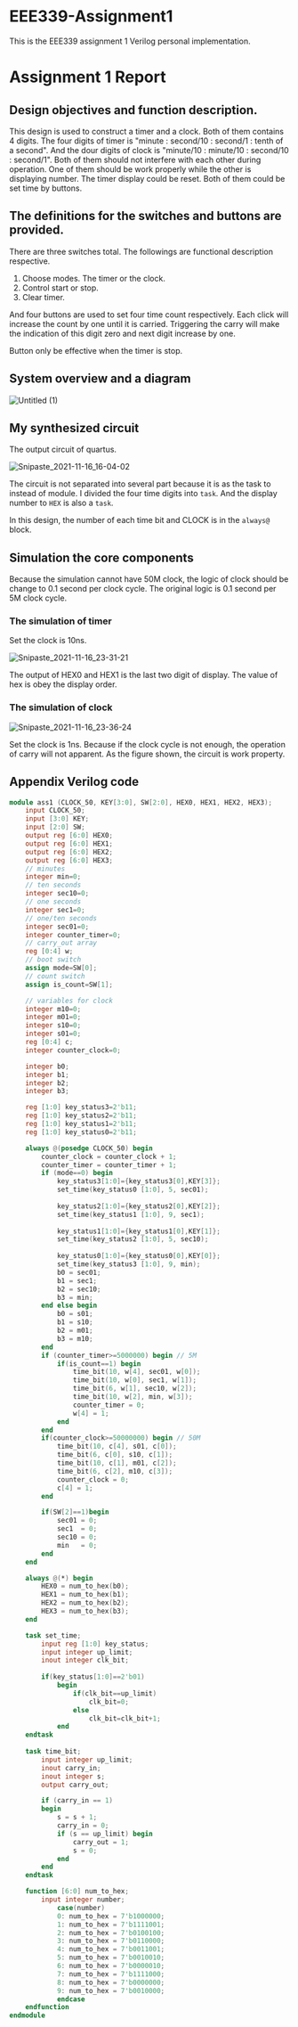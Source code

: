 # EEE339-Assignment1
This is the EEE339 assignment 1 Verilog personal implementation.

# Assignment 1 Report

## Design objectives and function description. 

This design is used to construct a timer and a clock. Both of them contains 4 digits. The four digits of timer is "minute : second/10 : second/1 : tenth of a second". And the dour digits of clock is "minute/10 : minute/10 : second/10 : second/1". Both of them should not interfere with each other during operation. One of them should be work properly while the other is displaying number. The timer display could be reset. Both of them could be set time by buttons. 

## The definitions for the switches and buttons are provided.

There are three switches total. The followings are functional description respective.

1. Choose modes. The timer or the clock.
2. Control start or stop.
3. Clear timer. 

And four buttons are used to set four time count respectively. Each click will increase the count by one until it is carried. Triggering the carry will make the indication of this digit zero and next digit increase by one. 

Button only be effective when the timer is stop.  



## System overview and a diagram 

![Untitled (1)](image/overview.png)

## My synthesized circuit 

The output circuit of quartus.

![Snipaste_2021-11-16_16-04-02](image/Snipaste_2021-11-16_16-04-02.png)

The circuit is not separated into several part because it is as the task to instead of module. I divided the four time digits into `task`.  And the display number to `HEX` is also a `task`. 

In this design, the number of each time bit and CLOCK is in the `always@` block.



## Simulation the core components 

Because the simulation cannot have 50M clock, the logic of clock should be change to 0.1 second per clock cycle. The original logic is 0.1 second per 5M clock cycle.

### The simulation of timer

Set the clock is 10ns.

![Snipaste_2021-11-16_23-31-21](image/Snipaste_2021-11-16_23-31-21.png)

The output of HEX0 and HEX1 is the last two digit of display. The value of hex is obey the display order.



### The simulation of clock

![Snipaste_2021-11-16_23-36-24](image/Snipaste_2021-11-16_23-36-24.png)

Set the clock is 1ns. Because if the clock cycle is not enough, the operation of carry will not apparent. As the figure shown, the circuit is work property.

## Appendix Verilog code

```verilog
module ass1 (CLOCK_50, KEY[3:0], SW[2:0], HEX0, HEX1, HEX2, HEX3);
    input CLOCK_50;
	input [3:0] KEY;
	input [2:0] SW;
	output reg [6:0] HEX0;
	output reg [6:0] HEX1;
	output reg [6:0] HEX2;
	output reg [6:0] HEX3;
    // minutes
    integer min=0;
    // ten seconds
    integer sec10=0;
    // one seconds
    integer sec1=0;
    // one/ten seconds
    integer sec01=0;
    integer counter_timer=0;
    // carry_out array
    reg [0:4] w;
    // boot switch
    assign mode=SW[0]; 
    // count switch
    assign is_count=SW[1];

    // variables for clock
    integer m10=0;
    integer m01=0;
    integer s10=0;
    integer s01=0;
    reg [0:4] c;
    integer counter_clock=0;

    integer b0;
    integer b1;
    integer b2;
    integer b3;

	reg [1:0] key_status3=2'b11;
	reg [1:0] key_status2=2'b11;
	reg [1:0] key_status1=2'b11;
	reg [1:0] key_status0=2'b11;

    always @(posedge CLOCK_50) begin
        counter_clock = counter_clock + 1;
        counter_timer = counter_timer + 1;
        if (mode==0) begin
            key_status3[1:0]={key_status3[0],KEY[3]};
            set_time(key_status0 [1:0], 5, sec01);
            
            key_status2[1:0]={key_status2[0],KEY[2]};
            set_time(key_status1 [1:0], 9, sec1);
            
            key_status1[1:0]={key_status1[0],KEY[1]};
            set_time(key_status2 [1:0], 5, sec10);
            
            key_status0[1:0]={key_status0[0],KEY[0]};
            set_time(key_status3 [1:0], 9, min);
            b0 = sec01;
            b1 = sec1;
            b2 = sec10;
            b3 = min;
        end else begin
            b0 = s01;
            b1 = s10;
            b2 = m01;
            b3 = m10;
        end
        if (counter_timer>=5000000) begin // 5M
            if(is_count==1) begin
                time_bit(10, w[4], sec01, w[0]);
                time_bit(10, w[0], sec1, w[1]);
                time_bit(6, w[1], sec10, w[2]);
                time_bit(10, w[2], min, w[3]);
                counter_timer = 0;
                w[4] = 1;
            end 
        end
        if(counter_clock>=50000000) begin // 50M
            time_bit(10, c[4], s01, c[0]);
            time_bit(6, c[0], s10, c[1]);
            time_bit(10, c[1], m01, c[2]);
            time_bit(6, c[2], m10, c[3]);
            counter_clock = 0;
            c[4] = 1;
        end 

        if(SW[2]==1)begin
            sec01 = 0;
            sec1  = 0;
            sec10 = 0;
            min   = 0;
        end
    end

    always @(*) begin
        HEX0 = num_to_hex(b0);
        HEX1 = num_to_hex(b1);
        HEX2 = num_to_hex(b2);
        HEX3 = num_to_hex(b3);
    end

	task set_time;
		input reg [1:0] key_status;
		input integer up_limit;
		inout integer clk_bit;
		
		if(key_status[1:0]==2'b01)
			begin
				if(clk_bit==up_limit)
					clk_bit=0;
				else
					clk_bit=clk_bit+1;
			end
	endtask
    
    task time_bit;
        input integer up_limit;
        inout carry_in;
        inout integer s;
        output carry_out;

        if (carry_in == 1) 
        begin
            s = s + 1;
            carry_in = 0;
            if (s == up_limit) begin
                carry_out = 1;
                s = 0;
            end
        end
    endtask

	function [6:0] num_to_hex;
		input integer number;
            case(number)
            0: num_to_hex = 7'b1000000;
            1: num_to_hex = 7'b1111001;
            2: num_to_hex = 7'b0100100;
            3: num_to_hex = 7'b0110000;
            4: num_to_hex = 7'b0011001;
            5: num_to_hex = 7'b0010010;
            6: num_to_hex = 7'b0000010;
            7: num_to_hex = 7'b1111000;
            8: num_to_hex = 7'b0000000;
            9: num_to_hex = 7'b0010000;
            endcase
	endfunction
endmodule
```

